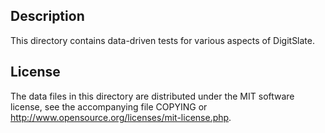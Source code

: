 Description
------------

This directory contains data-driven tests for various aspects of DigitSlate.

License
--------

The data files in this directory are distributed under the MIT software
license, see the accompanying file COPYING or
http://www.opensource.org/licenses/mit-license.php.

